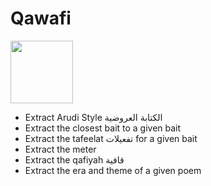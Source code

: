 # Qawafi
<a href="https://colab.research.google.com/github/MagedSaeed/qawafi/blob/main/demo.ipynb">
  <img src="https://colab.research.google.com/assets/colab-badge.svg" width = '100px' >
</a>

* Extract Arudi Style الكتابة العروضية
* Extract the closest bait to a given bait
* Extract the tafeelat تفعيلات for a given bait 
* Extract the meter 
* Extract the qafiyah قافية 
* Extract the era and theme of a given poem 

